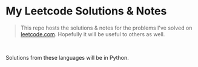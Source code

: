 # My Leetcode Solutions & Notes

> This repo hosts the solutions & notes for the problems I've solved on [leetcode.com](https://leetcode.com/). Hopefully it will be useful to others as well.

<br/>

Solutions from these languages will be in Python.
